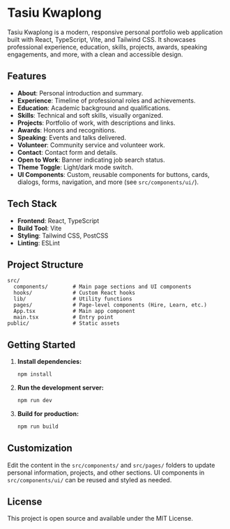 
# Tasiu Kwaplong

Tasiu Kwaplong is a modern, responsive personal portfolio web application built with React, TypeScript, Vite, and Tailwind CSS. It showcases professional experience, education, skills, projects, awards, speaking engagements, and more, with a clean and accessible design.

## Features

- **About**: Personal introduction and summary.
- **Experience**: Timeline of professional roles and achievements.
- **Education**: Academic background and qualifications.
- **Skills**: Technical and soft skills, visually organized.
- **Projects**: Portfolio of work, with descriptions and links.
- **Awards**: Honors and recognitions.
- **Speaking**: Events and talks delivered.
- **Volunteer**: Community service and volunteer work.
- **Contact**: Contact form and details.
- **Open to Work**: Banner indicating job search status.
- **Theme Toggle**: Light/dark mode switch.
- **UI Components**: Custom, reusable components for buttons, cards, dialogs, forms, navigation, and more (see `src/components/ui/`).

## Tech Stack

- **Frontend**: React, TypeScript
- **Build Tool**: Vite
- **Styling**: Tailwind CSS, PostCSS
- **Linting**: ESLint

## Project Structure

```
src/
  components/        # Main page sections and UI components
  hooks/             # Custom React hooks
  lib/               # Utility functions
  pages/             # Page-level components (Hire, Learn, etc.)
  App.tsx            # Main app component
  main.tsx           # Entry point
public/              # Static assets
```

## Getting Started

1. **Install dependencies:**
	```sh
	npm install
	```
2. **Run the development server:**
	```sh
	npm run dev
	```
3. **Build for production:**
	```sh
	npm run build
	```

## Customization

Edit the content in the `src/components/` and `src/pages/` folders to update personal information, projects, and other sections. UI components in `src/components/ui/` can be reused and styled as needed.

## License

This project is open source and available under the MIT License.
